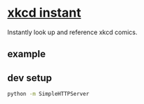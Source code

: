 # [xkcd instant](http://grant.github.io/xkcdinstant)

Instantly look up and reference xkcd comics.

## example

## dev setup

```bash
python -m SimpleHTTPServer
```
